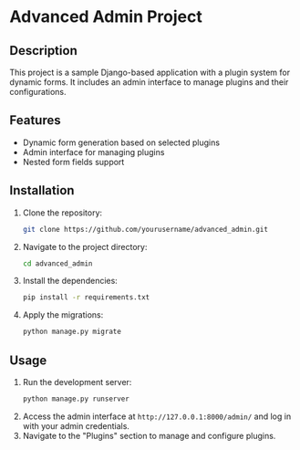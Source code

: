 # Advanced Admin Project

## Description
This project is a sample Django-based application with a plugin system for dynamic forms. It includes an admin interface to manage plugins and their configurations.

## Features
- Dynamic form generation based on selected plugins
- Admin interface for managing plugins
- Nested form fields support

## Installation
1. Clone the repository:
    ```bash
    git clone https://github.com/yourusername/advanced_admin.git
    ```
2. Navigate to the project directory:
    ```bash
    cd advanced_admin
    ```
3. Install the dependencies:
    ```bash
    pip install -r requirements.txt
    ```
4. Apply the migrations:
    ```bash
    python manage.py migrate
    ```

## Usage
1. Run the development server:
    ```bash
    python manage.py runserver
    ```
2. Access the admin interface at `http://127.0.0.1:8000/admin/` and log in with your admin credentials.
3. Navigate to the "Plugins" section to manage and configure plugins.





